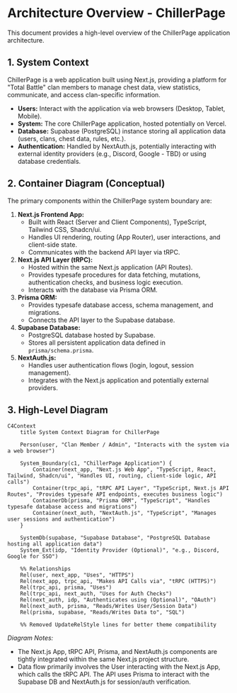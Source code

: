 # Architecture Overview - ChillerPage

This document provides a high-level overview of the ChillerPage application architecture.

## 1. System Context

ChillerPage is a web application built using Next.js, providing a platform for "Total Battle" clan members to manage chest data, view statistics, communicate, and access clan-specific information.

*   **Users:** Interact with the application via web browsers (Desktop, Tablet, Mobile).
*   **System:** The core ChillerPage application, hosted potentially on Vercel.
*   **Database:** Supabase (PostgreSQL) instance storing all application data (users, clans, chest data, rules, etc.).
*   **Authentication:** Handled by NextAuth.js, potentially interacting with external identity providers (e.g., Discord, Google - TBD) or using database credentials.

## 2. Container Diagram (Conceptual)

The primary components within the ChillerPage system boundary are:

1.  **Next.js Frontend App:**
    *   Built with React (Server and Client Components), TypeScript, Tailwind CSS, Shadcn/ui.
    *   Handles UI rendering, routing (App Router), user interactions, and client-side state.
    *   Communicates with the backend API layer via tRPC.
2.  **Next.js API Layer (tRPC):**
    *   Hosted within the same Next.js application (API Routes).
    *   Provides typesafe procedures for data fetching, mutations, authentication checks, and business logic execution.
    *   Interacts with the database via Prisma ORM.
3.  **Prisma ORM:**
    *   Provides typesafe database access, schema management, and migrations.
    *   Connects the API layer to the Supabase database.
4.  **Supabase Database:**
    *   PostgreSQL database hosted by Supabase.
    *   Stores all persistent application data defined in `prisma/schema.prisma`.
5.  **NextAuth.js:**
    *   Handles user authentication flows (login, logout, session management).
    *   Integrates with the Next.js application and potentially external providers.

## 3. High-Level Diagram

```mermaid
C4Context
    title System Context Diagram for ChillerPage

    Person(user, "Clan Member / Admin", "Interacts with the system via a web browser")

    System_Boundary(c1, "ChillerPage Application") {
        Container(next_app, "Next.js Web App", "TypeScript, React, Tailwind, Shadcn/ui", "Handles UI, routing, client-side logic, API calls")
        Container(trpc_api, "tRPC API Layer", "TypeScript, Next.js API Routes", "Provides typesafe API endpoints, executes business logic")
        ContainerDb(prisma, "Prisma ORM", "TypeScript", "Handles typesafe database access and migrations")
        Container(next_auth, "NextAuth.js", "TypeScript", "Manages user sessions and authentication")
    }

    SystemDb(supabase, "Supabase Database", "PostgreSQL Database hosting all application data")
    System_Ext(idp, "Identity Provider (Optional)", "e.g., Discord, Google for SSO")

    %% Relationships
    Rel(user, next_app, "Uses", "HTTPS")
    Rel(next_app, trpc_api, "Makes API Calls via", "tRPC (HTTPS)")
    Rel(trpc_api, prisma, "Uses")
    Rel(trpc_api, next_auth, "Uses for Auth Checks")
    Rel(next_auth, idp, "Authenticates using (Optional)", "OAuth")
    Rel(next_auth, prisma, "Reads/Writes User/Session Data")
    Rel(prisma, supabase, "Reads/Writes Data to", "SQL")

    %% Removed UpdateRelStyle lines for better theme compatibility
```

*Diagram Notes:*
*   The Next.js App, tRPC API, Prisma, and NextAuth.js components are tightly integrated within the same Next.js project structure.
*   Data flow primarily involves the User interacting with the Next.js App, which calls the tRPC API. The API uses Prisma to interact with the Supabase DB and NextAuth.js for session/auth verification.
